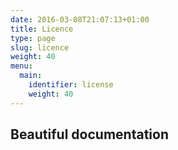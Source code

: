 ```yaml
---
date: 2016-03-08T21:07:13+01:00
title: Licence
type: page
slug: licence
weight: 40
menu:
  main:
    identifier: license
    weight: 40
---
```


## Beautiful documentation
